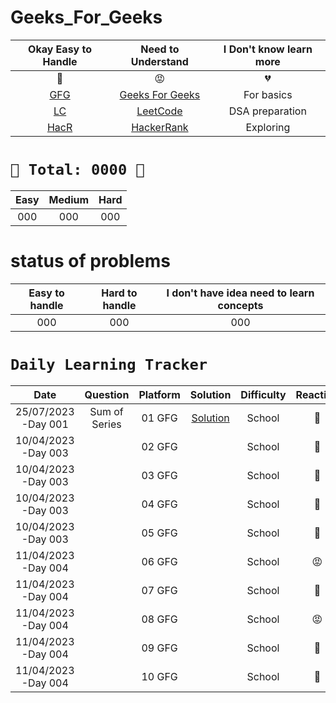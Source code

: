 # Geeks_For_Geeks



|                   Okay Easy to Handle                   |                          Need to Understand                          | I Don't know learn more |
| :------------------------------------------------------: | :-------------------------------------------------------------------: | :---------------------: |
|                            💚                            |                                  😡                                  |           💔           |
| [GFG](https://auth.geeksforgeeks.org/user/) | [Geeks For Geeks](https://auth.geeksforgeeks.org/user/) |       For basics       |
|          [LC](https://leetcode.com//)          |             [LeetCode](https://leetcode.com//)             |     DSA preparation     |
|    [HacR](https://www.hackerrank.com?=1)    |        [HackerRank](https://www.hackerrank.com/?hr_r=1)        |        Exploring        |



# `💝 Total: 0000 💝`


| Easy | Medium | Hard |
| :--: | :----: | :--: |
| 000  |  000   | 000  |

# status of problems


| Easy to handle | Hard to handle | I don't have idea need to learn concepts |
| :------------: | :------------: | :--------------------------------------: |
|      000     |      000     |                   000                 |




# `Daily Learning Tracker`


|        Date        |                                                                                               Question                                                                                               |    Platform    |                                             Solution                                             | Difficulty | Reaction |                                    Description                                    |
| :-----------------: | :---------------------------------------------------------------------------------------------------------------------------------------------------------------------------------------------------: | :------------: | :-----------------------------------------------------------------------------------------------: | :--------: | :------: | :--------------------------------------------------------------------------------: |
|25/07/2023 -Day 001 |                                                                                                                                      Sum of Series                         |     01 GFG     |                           [Solution](D:\Github\Geeks_For_Geeks\Array_School\Sum_of_series.py)                                       |   School   |    💚    |                  |
| 10/04/2023 -Day 003 |                                                                                                                                                                  |     02 GFG     |                                                                 |   School   |    💚    |                     |
| 10/04/2023 -Day 003 |                                                                                                                                                     |     03 GFG     |                                                                  |   School   |    💚    |                                                   |
| 10/04/2023 -Day 003 |                                                                                                                                                        |     04 GFG     |                                                                   |   School   |    💚    |                                               |
| 10/04/2023 -Day 003 |                                                                                                                                                    |     05 GFG     |                                                                |   School   |    💚    |                                        |
| 11/04/2023 -Day 004 |                                                                                                                                                          |     06 GFG     |                                                                |   School   |    😡    |                                                 |
| 11/04/2023 -Day 004 |                                                                                                                                                           |     07 GFG     |                                                                 |   School   |    💚    |                                                       |
| 11/04/2023 -Day 004 |                                                                                                                                                    |     08 GFG     |                                                                  |   School   |    😡    |                                     |
| 11/04/2023 -Day 004 |                                                                                                                                                                 |     09 GFG     |                                                                  |   School   |    💚    |                                                          |
| 11/04/2023 -Day 004 |                                                                                                                                                          |     10 GFG     |                                                                  |   School   |    💚    |                                       
